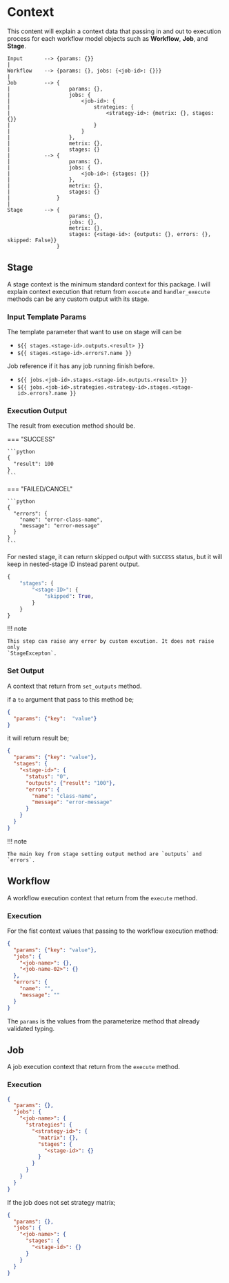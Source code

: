 # Context

This content will explain a context data that passing in and out to execution
process for each workflow model objects such as **Workflow**, **Job**, and **Stage**.

```text
Input       --> {params: {}}
|
Workflow    --> {params: {}, jobs: {<job-id>: {}}}
|
Job         --> {
|                   params: {},
|                   jobs: {
|                       <job-id>: {
|                           strategies: {
|                               <strategy-id>: {metrix: {}, stages: {}}
|                           }
|                       }
|                   },
|                   metrix: {},
|                   stages: {}
|           --> {
|                   params: {},
|                   jobs: {
|                       <job-id>: {stages: {}}
|                   },
|                   metrix: {},
|                   stages: {}
|               }
|
Stage       --> {
                    params: {},
                    jobs: {},
                    metrix: {},
                    stages: {<stage-id>: {outputs: {}, errors: {}, skipped: False}}
                }
```

## Stage

A stage context is the minimum standard context for this package. I will explain
context execution that return from `execute` and `handler_execute`
methods can be any custom output with its stage.

### Input Template Params

The template parameter that want to use on stage will can be

- `${{ stages.<stage-id>.outputs.<result> }}`
- `${{ stages.<stage-id>.errors?.name }}`

Job reference if it has any job running finish before.

- `${{ jobs.<job-id>.stages.<stage-id>.outputs.<result> }}`
- `${{ jobs.<job-id>.strategies.<strategy-id>.stages.<stage-id>.errors?.name }}`

### Execution Output

The result from execution method should be.

=== "SUCCESS"

    ```python
    {
      "result": 100
    }
    ```

=== "FAILED/CANCEL"

    ```python
    {
      "errors": {
        "name": "error-class-name",
        "message": "error-message"
      }
    }
    ```

For nested stage, it can return skipped output with `SUCCESS` status,
but it will keep in nested-stage ID instead parent output.

```python
{
    "stages": {
        "<stage-ID>": {
            "skipped": True,
        }
    }
}
```

!!! note

    This step can raise any error by custom excution. It does not raise only
    `StageExcepton`.

### Set Output

A context that return from `set_outputs` method.

if a `to` argument that pass to this method be;

```json
{
  "params": {"key":  "value"}
}
```

it will return result be;

```json
{
  "params": {"key": "value"},
  "stages": {
    "<stage-id>": {
      "status": "0",
      "outputs": {"result": "100"},
      "errors": {
        "name": "class-name",
        "message": "error-message"
      }
    }
  }
}
```

!!! note

    The main key from stage setting output method are `outputs` and `errors`.

## Workflow

A workflow execution context that return from the `execute` method.

### Execution

For the fist context values that passing to the workflow execution method:

```json
{
  "params": {"key": "value"},
  "jobs": {
    "<job-name>": {},
    "<job-name-02>": {}
  },
  "errors": {
    "name": "",
    "message": ""
  }
}
```

The `params` is the values from the parameterize method that already validated
typing.

## Job

A job execution context that return from the `execute` method.

### Execution

```json
{
  "params": {},
  "jobs": {
    "<job-name>": {
      "strategies": {
        "<strategy-id>": {
          "matrix": {},
          "stages": {
            "<stage-id>": {}
          }
        }
      }
    }
  }
}
```

If the job does not set strategy matrix;

```json
{
  "params": {},
  "jobs": {
    "<job-name>": {
      "stages": {
        "<stage-id>": {}
      }
    }
  }
}
```
